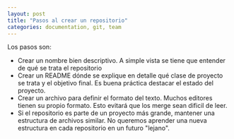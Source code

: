 ```yaml
---
layout: post
title: "Pasos al crear un repositorio"
categories: documentation, git, team
---
```


Los pasos son:<!--more-->

- Crear un nombre bien descriptivo. A simple vista se tiene que entender de qué se trata el repositorio
- Crear un README dónde se explique en detalle qué clase de proyecto se trata y el objetivo final. Es buena práctica destacar el estado del proyecto.
- Crear un archivo para definir el formato del texto. Muchos editores tienen su propio formato. Esto evitará que los merge sean dificil de leer.
- Si el repositorio es parte de un proyecto más grande, mantener una estructura de archivos similar. No queremos aprender una nueva estructura en cada repositorio en un futuro "lejano".

